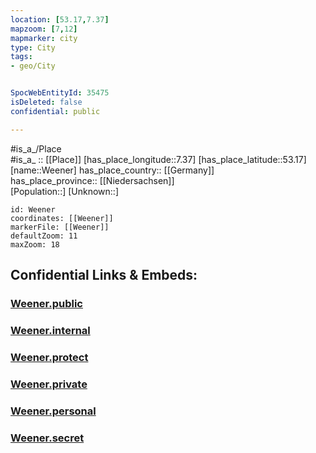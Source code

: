 ```yaml
---
location: [53.17,7.37] 
mapzoom: [7,12] 
mapmarker: city 
type: City
tags:
- geo/City


SpocWebEntityId: 35475
isDeleted: false
confidential: public

---
```

#is_a_/Place  
#is_a_ :: [[Place]] 
[has_place_longitude::7.37] 
[has_place_latitude::53.17] 
[name::Weener] 
has_place_country:: [[Germany]]  
has_place_province:: [[Niedersachsen]]  
[Population::] 
[Unknown::] 


```leaflet
id: Weener
coordinates: [[Weener]] 
markerFile: [[Weener]] 
defaultZoom: 11 
maxZoom: 18
```


## Confidential Links & Embeds: 

### [Weener.public](/_public/\Earth\Continent\Europe\Europe~Central\Germany\Germany~West\Niedersachsen\counties~Niedersachsen\Leer\cities~LeerWeener.public.md) 

### [Weener.internal](/_internal/\Earth\Continent\Europe\Europe~Central\Germany\Germany~West\Niedersachsen\counties~Niedersachsen\Leer\cities~LeerWeener.internal.md) 

### [Weener.protect](/_protect/\Earth\Continent\Europe\Europe~Central\Germany\Germany~West\Niedersachsen\counties~Niedersachsen\Leer\cities~LeerWeener.protect.md) 

### [Weener.private](/_private/\Earth\Continent\Europe\Europe~Central\Germany\Germany~West\Niedersachsen\counties~Niedersachsen\Leer\cities~LeerWeener.private.md) 

### [Weener.personal](/_personal/\Earth\Continent\Europe\Europe~Central\Germany\Germany~West\Niedersachsen\counties~Niedersachsen\Leer\cities~LeerWeener.personal.md) 

### [Weener.secret](/_secret/\Earth\Continent\Europe\Europe~Central\Germany\Germany~West\Niedersachsen\counties~Niedersachsen\Leer\cities~LeerWeener.secret.md)

